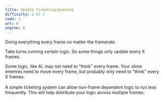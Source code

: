 ```yaml
---
title: Update ticketing/queuing
difficulty: 2 #1-3
code: 1
art: 0
engine: 0
---
```

<!--instead-of-->
Doing everything every frame no matter the framerate.
<!--try-->
Take turns running certain logic. So some things only update every X frames.
<!--because-->
Some logic, like AI, may not need to "think" every frame. Your slime enemies need to move every frame, but probably only need to "think" every X frames.
<br /> <br />
A simple ticketing system can allow non-frame dependent logic to run less frequently. This will help distribute your logic across multiple frames.
